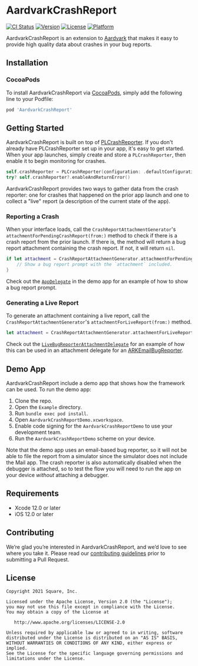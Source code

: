 # AardvarkCrashReport

[![CI Status](https://img.shields.io/github/actions/workflow/status/cashapp/AardvarkCrashReport/ci.yml?branch=main)](https://github.com/cashapp/AardvarkCrashReport/actions?query=workflow%3ACI+branch%3Amain)
[![Version](https://img.shields.io/cocoapods/v/AardvarkCrashReport.svg?style=flat)](https://cocoapods.org/pods/AardvarkCrashReport)
[![License](https://img.shields.io/cocoapods/l/AardvarkCrashReport.svg?style=flat)](https://cocoapods.org/pods/AardvarkCrashReport)
[![Platform](https://img.shields.io/cocoapods/p/AardvarkCrashReport.svg?style=flat)](https://cocoapods.org/pods/AardvarkCrashReport)

AardvarkCrashReport is an extension to [Aardvark](https://github.com/square/Aardvark) that makes it easy to provide high quality data about crashes in your bug reports.

## Installation

### CocoaPods

To install AardvarkCrashReport via [CocoaPods](https://cocoapods.org/), simply add the following line to your Podfile:

```ruby
pod 'AardvarkCrashReport'
```

## Getting Started

AardvarkCrashReport is built on top of [PLCrashReporter](https://github.com/microsoft/plcrashreporter). If you don't already have PLCrashReporter set up in your app, it's easy to get started. When your app launches, simply create and store a `PLCrashReporter`, then enable it to begin monitoring for crashes.

```swift
self.crashReporter = PLCrashReporter(configuration: .defaultConfiguration())
try? self.crashReporter?.enableAndReturnError()
```

AardvarkCrashReport provides two ways to gather data from the crash reporter: one for crashes that happened on the prior app launch and one to collect a "live" report (a description of the current state of the app).

### Reporting a Crash

When your interface loads, call the `CrashReportAttachmentGenerator`'s `attachmentForPendingCrashReport(from:)` method to check if there is a crash report from the prior launch. If there is, the method will return a bug report attachment containing the crash report. If not, it will return `nil`.

```swift
if let attachment = CrashReportAttachmentGenerator.attachmentForPendingCrashReport(from: crashReporter) {
    // Show a bug report prompt with the `attachment` included.
}
```

Check out the [`AppDelegate`](Example/AardvarkCrashReport/AppDelegate.swift) in the demo app for an example of how to show a bug report prompt.

### Generating a Live Report

To generate an attachment containing a live report, call the `CrashReportAttachmentGenerator`'s `attachmentForLiveReport(from:)` method.

```swift
let attachment = CrashReportAttachmentGenerator.attachmentForLiveReport(from: crashReporter)
```

Check out the [`LiveBugReporterAttachmentDelegate`](https://github.com/squareup/AardvarkCrashReport/blob/main/Example/AardvarkCrashReport/LiveBugReporterAttachmentDelegate.swift) for an example of how this can be used in an attachment delegate for an [ARKEmailBugReporter](https://github.com/square/Aardvark/blob/master/Sources/AardvarkMailUI/ARKEmailBugReporter.h).

## Demo App

AardvarkCrashReport include a demo app that shows how the framework can be used. To run the demo app:

1. Clone the repo.
2. Open the `Example` directory.
3. Run `bundle exec pod install`.
4. Open `AardvarkCrashReportDemo.xcworkspace`.
5. Enable code signing for the `AardvarkCrashReportDemo` to use your development team.
6. Run the `AardvarkCrashReportDemo` scheme on your device.

Note that the demo app uses an email-based bug reporter, so it will not be able to file the report from a simulator since the simulator does not include the Mail app. The crash reporter is also automatically disabled when the debugger is attached, so to test the flow you will need to run the app on your device _without_ attaching a debugger.

## Requirements

* Xcode 12.0 or later
* iOS 12.0 or later

## Contributing

We’re glad you’re interested in AardvarkCrashReport, and we’d love to see where you take it. Please read our [contributing guidelines](CONTRIBUTING.md) prior to submitting a Pull Request.

## License

```
Copyright 2021 Square, Inc.

Licensed under the Apache License, Version 2.0 (the "License");
you may not use this file except in compliance with the License.
You may obtain a copy of the License at

   http://www.apache.org/licenses/LICENSE-2.0

Unless required by applicable law or agreed to in writing, software
distributed under the License is distributed on an "AS IS" BASIS,
WITHOUT WARRANTIES OR CONDITIONS OF ANY KIND, either express or implied.
See the License for the specific language governing permissions and
limitations under the License.
```
